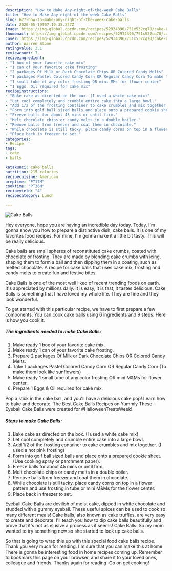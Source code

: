 ```yaml
---
description: "How to Make Any-night-of-the-week Cake Balls"
title: "How to Make Any-night-of-the-week Cake Balls"
slug: 627-how-to-make-any-night-of-the-week-cake-balls
date: 2020-05-19T07:10:35.257Z
image: https://img-global.cpcdn.com/recipes/52934396/751x532cq70/cake-balls-recipe-main-photo.jpg
thumbnail: https://img-global.cpcdn.com/recipes/52934396/751x532cq70/cake-balls-recipe-main-photo.jpg
cover: https://img-global.cpcdn.com/recipes/52934396/751x532cq70/cake-balls-recipe-main-photo.jpg
author: Warren Stone
ratingvalue: 3.1
reviewcount: 7
recipeingredient:
- "1 box of your favorite cake mix"
- "1 can of your favorite cake frosting"
- "2 packages Of Milk or Dark Chocolate Chips OR Colored Candy Melts"
- "1 packages Pastel Colored Candy Corn OR Regular Candy Corn To make them look like sunflowers"
- "1 small tube of any color frosting OR mini MMs for flower center"
- "1 Eggs  Oil required for cake mix"
recipeinstructions:
- "Bake cake as directed on the box. (I used a white cake mix)"
- "Let cool completely and crumble entire cake into a large bowl."
- "Add 1/2 of the frosting container to cake crumbles and mix together. (I used a hot pink frosting)"
- "Form into golf ball sized balls and place onto a prepared cookie sheet.  (Use cooking spray or parchment paper)."
- "Freeze balls for about 45 mins or until firm."
- "Melt chocolate chips or candy melts in a double boiler."
- "Remove balls from freezer and coat them in chocolate."
- "While chocolate is still tacky, place candy corns on top in a flower pattern and use frosting in tube or mini M&amp;Ms for the flower center."
- "Place back in freezer to set."
categories:
- Recipe
tags:
- cake
- balls

katakunci: cake balls 
nutrition: 215 calories
recipecuisine: American
preptime: "PT17M"
cooktime: "PT36M"
recipeyield: "4"
recipecategory: Lunch

---
```



![Cake Balls](https://img-global.cpcdn.com/recipes/52934396/751x532cq70/cake-balls-recipe-main-photo.jpg)

Hey everyone, hope you are having an incredible day today. Today, I'm gonna show you how to prepare a distinctive dish, cake balls. It is one of my favorites food recipes. For mine, I'm gonna make it a little bit tasty. This will be really delicious.

Cake balls are small spheres of reconstituted cake crumbs, coated with chocolate or frosting. They are made by blending cake crumbs with icing, shaping them to form a ball and then dipping them in a coating, such as melted chocolate. A recipe for cake balls that uses cake mix, frosting and candy melts to create fun and festive bites.

Cake Balls is one of the most well liked of recent trending foods on earth. It's appreciated by millions daily. It is easy, it is fast, it tastes delicious. Cake Balls is something that I have loved my whole life. They are fine and they look wonderful.


To get started with this particular recipe, we have to first prepare a few components. You can cook cake balls using 6 ingredients and 9 steps. Here is how you cook it.

<!--inarticleads1-->

##### The ingredients needed to make Cake Balls:

1. Make ready 1 box of your favorite cake mix.
1. Make ready 1 can of your favorite cake frosting.
1. Prepare 2 packages Of Milk or Dark Chocolate Chips OR Colored Candy Melts.
1. Take 1 packages Pastel Colored Candy Corn OR Regular Candy Corn (To make them look like sunflowers)
1. Make ready 1 small tube of any color frosting OR mini M&amp;Ms for flower center.
1. Prepare 1 Eggs &amp; Oil required for cake mix.


Pop a stick in the cake ball, and you&#39;ll have a delicious cake pop! Learn how to bake and decorate. The Best Cake Balls Recipes on Yummly These Eyeball Cake Balls were created for #HalloweenTreatsWeek! 

<!--inarticleads2-->

##### Steps to make Cake Balls:

1. Bake cake as directed on the box. (I used a white cake mix)
1. Let cool completely and crumble entire cake into a large bowl.
1. Add 1/2 of the frosting container to cake crumbles and mix together. (I used a hot pink frosting)
1. Form into golf ball sized balls and place onto a prepared cookie sheet.  (Use cooking spray or parchment paper).
1. Freeze balls for about 45 mins or until firm.
1. Melt chocolate chips or candy melts in a double boiler.
1. Remove balls from freezer and coat them in chocolate.
1. While chocolate is still tacky, place candy corns on top in a flower pattern and use frosting in tube or mini M&amp;Ms for the flower center.
1. Place back in freezer to set.


Eyeball Cake Balls are devilish of moist cake, dipped in white chocolate and studded with a gummy eyeball. These useful spices can be used to cook so many different meals! Cake balls, also known as cake truffles, are very easy to create and decorate. I&#39;ll teach you how to dip cake balls beautifully and prove that it&#39;s not as elusive a process as it seems! Cake Balls: So my mom wanted to try something new so she started to look up cake balls. 

So that is going to wrap this up with this special food cake balls recipe. Thank you very much for reading. I'm sure that you can make this at home. There is gonna be interesting food in home recipes coming up. Remember to bookmark this page on your browser, and share it to your loved ones, colleague and friends. Thanks again for reading. Go on get cooking!
